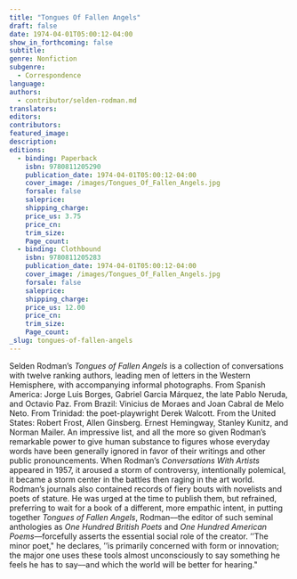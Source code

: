 ```yaml
---
title: "Tongues Of Fallen Angels"
draft: false
date: 1974-04-01T05:00:12-04:00
show_in_forthcoming: false
subtitle:
genre: Nonfiction
subgenre:
  - Correspondence
language:
authors:
  - contributor/selden-rodman.md
translators:
editors:
contributors:
featured_image:
description:
editions:
  - binding: Paperback
    isbn: 9780811205290
    publication_date: 1974-04-01T05:00:12-04:00
    cover_image: /images/Tongues_Of_Fallen_Angels.jpg
    forsale: false
    saleprice:
    shipping_charge:
    price_us: 3.75
    price_cn:
    trim_size:
    Page_count:
  - binding: Clothbound
    isbn: 9780811205283
    publication_date: 1974-04-01T05:00:12-04:00
    cover_image: /images/Tongues_Of_Fallen_Angels.jpg
    forsale: false
    saleprice:
    shipping_charge:
    price_us: 12.00
    price_cn:
    trim_size:
    Page_count:
_slug: tongues-of-fallen-angels
---
```


Selden Rodman’s _Tongues of Fallen Angels_ is a collection of conversations with twelve ranking authors, leading men of letters in the Western Hemisphere, with accompanying informal photographs. From Spanish America: Jorge Luis Borges, Gabriel Garcia Márquez, the late Pablo Neruda, and Octavio Paz. From Brazil: Vinicius de Moraes and Joan Cabral de Melo Neto. From Trinidad: the poet-playwright Derek Walcott. From the United States: Robert Frost, Allen Ginsberg. Ernest Hemingway, Stanley Kunitz, and Norman Mailer. An impressive list, and all the more so given Rodman’s remarkable power to give human substance to figures whose everyday words have been generally ignored in favor of their writings and other public pronouncements. When Rodman’s _Conversations With Artists_ appeared in 1957, it aroused a storm of controversy, intentionally polemical, it became a storm center in the battles then raging in the art world. Rodman’s journals also contained records of fiery bouts with novelists and poets of stature. He was urged at the time to publish them, but refrained, preferring to wait for a book of a different, more empathic intent, in putting together _Tongues of Fallen Angels_, Rodman––the editor of such seminal anthologies as _One Hundred British Poets_ and _One Hundred American Poems_––forcefully asserts the essential social role of the creator. ’’The minor poet," he declares, ’’is primarily concerned with form or innovation; the major one uses these tools almost unconsciously to say something he feels he has to say––and which the world will be better for hearing."

